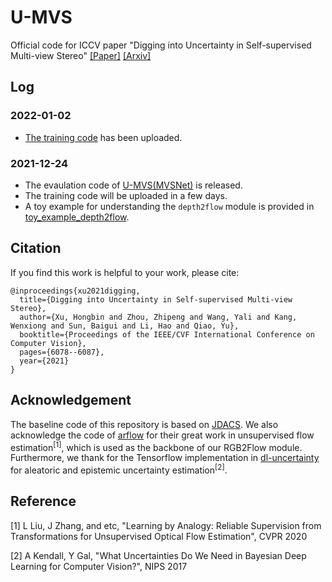 # U-MVS
Official code for ICCV paper "Digging into Uncertainty in Self-supervised Multi-view Stereo" [\[Paper\]](https://openaccess.thecvf.com/content/ICCV2021/html/Xu_Digging_Into_Uncertainty_in_Self-Supervised_Multi-View_Stereo_ICCV_2021_paper.html) [\[Arxiv\]](https://arxiv.org/abs/2108.12966)

## Log

### 2022-01-02

 - [The training code](./u_mvs_mvsnet/) has been uploaded.

### 2021-12-24

 - The evaulation code of [U-MVS(MVSNet)](./u_mvs_mvsnet/) is released.
 - The training code will be uploaded in a few days.
 - A toy example for understanding the `depth2flow` module is provided in [toy_example_depth2flow](./toy_example_depth2flow/).

## Citation
If you find this work is helpful to your work, please cite:
```
@inproceedings{xu2021digging,
  title={Digging into Uncertainty in Self-supervised Multi-view Stereo},
  author={Xu, Hongbin and Zhou, Zhipeng and Wang, Yali and Kang, Wenxiong and Sun, Baigui and Li, Hao and Qiao, Yu},
  booktitle={Proceedings of the IEEE/CVF International Conference on Computer Vision},
  pages={6078--6087},
  year={2021}
}
```

## Acknowledgement

The baseline code of this repository is based on [JDACS](https://github.com/ToughStoneX/Self-Supervised-MVS).
We also acknowledge the code of [arflow](https://github.com/lliuz/ARFlow) for their great work in unsupervised flow estimation<sup>[1]</sup>, which is used as the backbone of our RGB2Flow module.
Furthermore, we thank for the Tensorflow implementation in [dl-uncertainty](https://github.com/pmorerio/dl-uncertainty) for aleatoric and epistemic uncertainty estimation<sup>[2]</sup>.

## Reference

[1] L Liu, J Zhang, and etc, "Learning by Analogy: Reliable Supervision from Transformations for Unsupervised Optical Flow Estimation", CVPR 2020

[2] A Kendall, Y Gal, "What Uncertainties Do We Need in Bayesian Deep Learning for Computer Vision?", NIPS 2017
